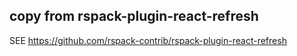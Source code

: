 ## copy from rspack-plugin-react-refresh

SEE https://github.com/rspack-contrib/rspack-plugin-react-refresh
